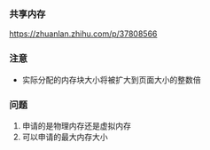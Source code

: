 ### 共享内存

https://zhuanlan.zhihu.com/p/37808566

### 注意

- 实际分配的内存块大小将被扩大到页面大小的整数倍

### 问题

1. 申请的是物理内存还是虚拟内存
2. 可以申请的最大内存大小

